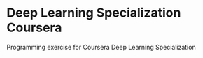 # Deep Learning Specialization Coursera
Programming exercise for Coursera Deep Learning Specialization
